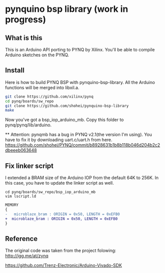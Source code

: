 # pynquino bsp library (work in progress)
## What is this
This is an Arduino API porting to PYNQ by Xilinx. You'll be able to compile Arduino sketches on the PYNQ.

## Install 
Here is how to build PYNQ BSP with pynquino-bsp-library. All the Arduino functions will be merged into libxil.a.
```sh
git clone https://github.com/xilinx/pynq
cd pynq/boards/sw_repo
git clone https://github.com/shohei/pynquino-bsp-library
make
```
Now you've got a bsp_iop_arduino_mb. Copy this folder to pynq/pynq/lib/arduino.

** Attention: pynqmb has a bug in PYNQ v2.1(the version I'm using). You have to fix it by downloading uart.c/uart.h from here.
https://github.com/shohei/PYNQ/commit/b8928631b1b8b118b046d204b2c2dbeeeb063648

## Fix linker script
I extended a BRAM size of the Arduino IOP from the default 64K to 256K. In this case, you have to update the linker script as well.
```
cd pynq/boards/sw_repo/bsp_iop_arduino_mb
vim lscript.ld
```
```diff
MEMORY
{
-   microblaze_bram : ORIGIN = 0x50, LENGTH = 0xEFB0
+  microblaze_bram : ORIGIN = 0x50, LENGTH = 0xEFB0
}
```

## Reference
The original code was taken from the project folowing:
http://igg.me/at/zynq

https://github.com/Trenz-Electronic/Arduino-Vivado-SDK
